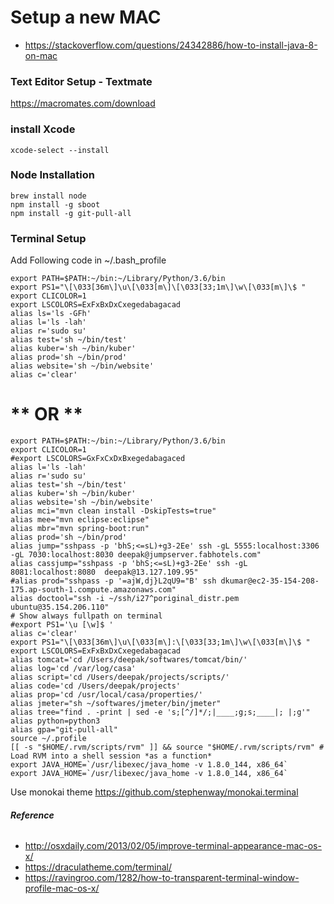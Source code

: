 # Setup a new MAC

- https://stackoverflow.com/questions/24342886/how-to-install-java-8-on-mac

### Text Editor Setup - Textmate

https://macromates.com/download


### install Xcode

```
xcode-select --install
```

### Node Installation


```
brew install node
npm install -g sboot
npm install -g git-pull-all
```


### Terminal Setup

Add Following code in ~/.bash_profile

```
export PATH=$PATH:~/bin:~/Library/Python/3.6/bin
export PS1="\[\033[36m\]\u\[\033[m\]\[\033[33;1m\]\w\[\033[m\]\$ "
export CLICOLOR=1
export LSCOLORS=ExFxBxDxCxegedabagacad
alias ls='ls -GFh'
alias l='ls -lah'
alias r='sudo su'
alias test='sh ~/bin/test'
alias kuber='sh ~/bin/kuber'
alias prod='sh ~/bin/prod'
alias website='sh ~/bin/website'
alias c='clear'

```


# ** OR **
 
```
export PATH=$PATH:~/bin:~/Library/Python/3.6/bin
export CLICOLOR=1
#export LSCOLORS=GxFxCxDxBxegedabagaced
alias l='ls -lah'
alias r='sudo su'
alias test='sh ~/bin/test'
alias kuber='sh ~/bin/kuber'
alias website='sh ~/bin/website'
alias mci="mvn clean install -DskipTests=true"
alias mee="mvn eclipse:eclipse"
alias mbr="mvn spring-boot:run"
alias prod='sh ~/bin/prod'
alias jump="sshpass -p 'bhS;<=sL)+g3-2Ee' ssh -gL 5555:localhost:3306  -gL 7030:localhost:8030 deepak@jumpserver.fabhotels.com"
alias cassjump="sshpass -p 'bhS;<=sL)+g3-2Ee' ssh -gL 8081:localhost:8080  deepak@13.127.109.95"
#alias prod="sshpass -p '=ajW,dj}L2qU9="B' ssh dkumar@ec2-35-154-208-175.ap-south-1.compute.amazonaws.com"
alias doctool="ssh -i ~/ssh/i27^poriginal_distr.pem ubuntu@35.154.206.110"
# Show always fullpath on terminal
#export PS1='\u [\w]$ '
alias c='clear'
export PS1="\[\033[36m\]\u\[\033[m\]:\[\033[33;1m\]\w\[\033[m\]\$ "
export LSCOLORS=ExFxBxDxCxegedabagacad
alias tomcat='cd /Users/deepak/softwares/tomcat/bin/'
alias log='cd /var/log/casa'
alias script='cd /Users/deepak/projects/scripts/'
alias code='cd /Users/deepak/projects'
alias prop='cd /usr/local/casa/properties/'
alias jmeter="sh ~/softwares/jmeter/bin/jmeter"
alias tree="find . -print | sed -e 's;[^/]*/;|____;g;s;____|; |;g'"
alias python=python3
alias gpa="git-pull-all"
source ~/.profile
[[ -s "$HOME/.rvm/scripts/rvm" ]] && source "$HOME/.rvm/scripts/rvm" # Load RVM into a shell session *as a function*
export JAVA_HOME=`/usr/libexec/java_home -v 1.8.0_144, x86_64`
export JAVA_HOME=`/usr/libexec/java_home -v 1.8.0_144, x86_64`
```

Use monokai theme https://github.com/stephenway/monokai.terminal

###### **Reference**
 
* http://osxdaily.com/2013/02/05/improve-terminal-appearance-mac-os-x/
* https://draculatheme.com/terminal/
* https://ravingroo.com/1282/how-to-transparent-terminal-window-profile-mac-os-x/
